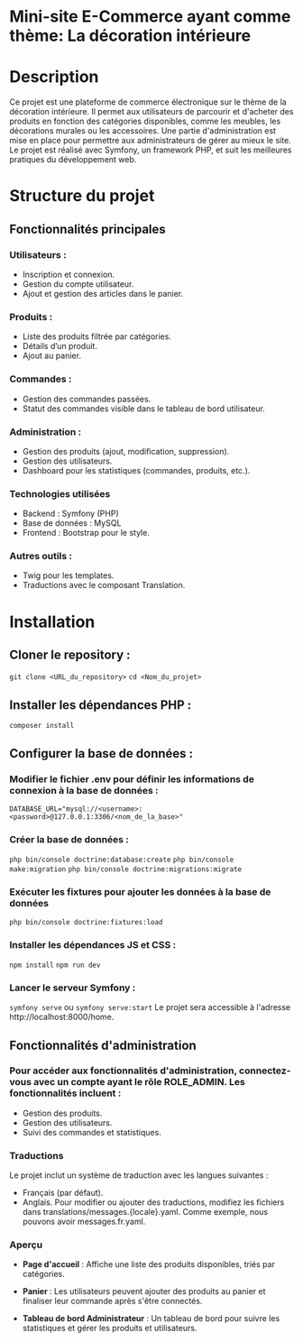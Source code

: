 # Mini-site E-Commerce ayant comme thème: La décoration intérieure

# Description
Ce projet est une plateforme de commerce électronique sur le thème de la décoration intérieure. Il permet aux utilisateurs de parcourir et d'acheter des produits en fonction des catégories disponibles, comme les meubles, les décorations murales ou les accessoires. Une partie d'administration est mise en place pour permettre aux administrateurs de gérer au mieux le site. Le projet est réalisé avec Symfony, un framework PHP, et suit les meilleures pratiques du développement web.

# Structure du projet
## Fonctionnalités principales
### Utilisateurs :
- Inscription et connexion.
- Gestion du compte utilisateur.
- Ajout et gestion des articles dans le panier.
### Produits :
- Liste des produits filtrée par catégories.
- Détails d’un produit.
- Ajout au panier.
### Commandes :
- Gestion des commandes passées.
- Statut des commandes visible dans le tableau de bord utilisateur.
### Administration :
- Gestion des produits (ajout, modification, suppression).
- Gestion des utilisateurs.
- Dashboard pour les statistiques (commandes, produits, etc.).
### Technologies utilisées
- Backend : Symfony (PHP)
- Base de données : MySQL
- Frontend : Bootstrap pour le style.
### Autres outils :
- Twig pour les templates.
- Traductions avec le composant Translation.

 # Installation
 ## Cloner le repository :
 `git clone <URL_du_repository>`
 `cd <Nom_du_projet>`

 ## Installer les dépendances PHP :
`composer install`

## Configurer la base de données :
### Modifier le fichier .env pour définir les informations de connexion à la base de données :
`DATABASE_URL="mysql://<username>:<password>@127.0.0.1:3306/<nom_de_la_base>"`
### Créer la base de données :
`php bin/console doctrine:database:create`
`php bin/console make:migration`
`php bin/console doctrine:migrations:migrate`
### Exécuter les fixtures pour ajouter les données à la base de données
`php bin/console doctrine:fixtures:load`
### Installer les dépendances JS et CSS :
`npm install`
`npm run dev`

### Lancer le serveur Symfony :
`symfony serve` ou `symfony serve:start` 
Le projet sera accessible à l'adresse http://localhost:8000/home.

## Fonctionnalités d'administration
### Pour accéder aux fonctionnalités d'administration, connectez-vous avec un compte ayant le rôle ROLE_ADMIN. Les fonctionnalités incluent :
- Gestion des produits.
- Gestion des utilisateurs.
- Suivi des commandes et statistiques.
### Traductions
Le projet inclut un système de traduction avec les langues suivantes :
- Français (par défaut).
- Anglais.
Pour modifier ou ajouter des traductions, modifiez les fichiers dans translations/messages.{locale}.yaml. Comme exemple, nous pouvons avoir messages.fr.yaml.

### Aperçu
- **Page d'accueil** : Affiche une liste des produits disponibles, triés par catégories.

- **Panier** : Les utilisateurs peuvent ajouter des produits au panier et finaliser leur commande après s'être connectés.

- **Tableau de bord Administrateur** : Un tableau de bord pour suivre les statistiques et gérer les produits et utilisateurs.
